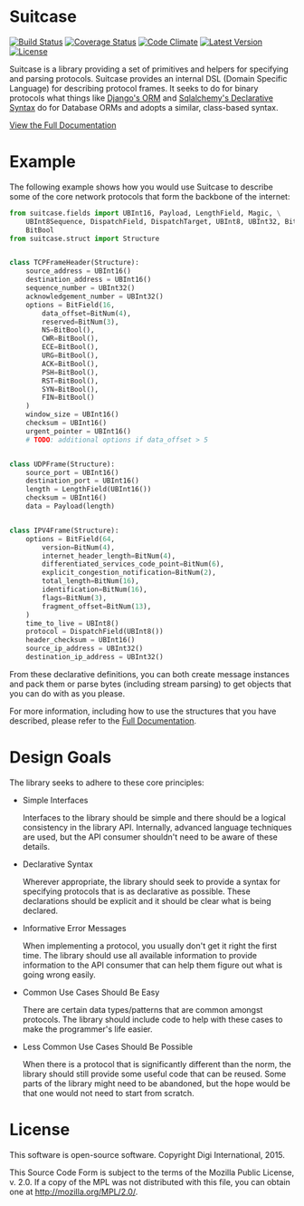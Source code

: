 Suitcase
========

[![Build Status](https://img.shields.io/travis/digidotcom/python-suitcase.svg)](https://travis-ci.org/digidotcom/python-suitcase)
[![Coverage Status](https://img.shields.io/coveralls/digidotcom/python-suitcase.svg)](https://coveralls.io/r/digidotcom/python-suitcase)
[![Code Climate](https://img.shields.io/codeclimate/github/digidotcom/python-suitcase.svg)](https://codeclimate.com/github/digidotcom/python-suitcase)
[![Latest Version](https://img.shields.io/pypi/v/suitcase.svg)](https://pypi.python.org/pypi/suitcase/)
[![License](https://img.shields.io/badge/license-MPL%202.0-blue.svg)](https://github.com/digidotcom/python-suitcase/blob/master/LICENSE.txt)

Suitcase is a library providing a set of primitives and helpers for
specifying and parsing protocols.  Suitcase provides an internal DSL
(Domain Specific Language) for describing protocol frames.  It seeks
to do for binary protocols what things like
[Django's ORM](https://docs.djangoproject.com/en/1.8/topics/db/models/)
and
[Sqlalchemy's Declarative Syntax](http://docs.sqlalchemy.org/en/latest/orm/tutorial.html#declare-a-mapping)
do for Database ORMs and adopts a similar, class-based syntax.

[View the Full Documentation](https://digidotcom.github.io/python-suitcase)

Example
=======

The following example shows how you would use Suitcase to describe some
of the core network protocols that form the backbone of the internet:

```python
from suitcase.fields import UBInt16, Payload, LengthField, Magic, \
    UBInt8Sequence, DispatchField, DispatchTarget, UBInt8, UBInt32, BitField, BitNum, \
    BitBool
from suitcase.struct import Structure


class TCPFrameHeader(Structure):
    source_address = UBInt16()
    destination_address = UBInt16()
    sequence_number = UBInt32()
    acknowledgement_number = UBInt32()
    options = BitField(16,
        data_offset=BitNum(4),
        reserved=BitNum(3),
        NS=BitBool(),
        CWR=BitBool(),
        ECE=BitBool(),
        URG=BitBool(),
        ACK=BitBool(),
        PSH=BitBool(),
        RST=BitBool(),
        SYN=BitBool(),
        FIN=BitBool()
    )
    window_size = UBInt16()
    checksum = UBInt16()
    urgent_pointer = UBInt16()
    # TODO: additional options if data_offset > 5


class UDPFrame(Structure):
    source_port = UBInt16()
    destination_port = UBInt16()
    length = LengthField(UBInt16())
    checksum = UBInt16()
    data = Payload(length)


class IPV4Frame(Structure):
    options = BitField(64,
        version=BitNum(4),
        internet_header_length=BitNum(4),
        differentiated_services_code_point=BitNum(6),
        explicit_congestion_notification=BitNum(2),
        total_length=BitNum(16),
        identification=BitNum(16),
        flags=BitNum(3),
        fragment_offset=BitNum(13),
    )
    time_to_live = UBInt8()
    protocol = DispatchField(UBInt8())
    header_checksum = UBInt16()
    source_ip_address = UBInt32()
    destination_ip_address = UBInt32()
```

From these declarative definitions, you can both create message
instances and pack them or parse bytes (including stream parsing) to
get objects that you can do with as you please.

For more information, including how to use the structures that you
have described, please refer to the
[Full Documentation](https://digidotcom.github.io/python-suitcase).

Design Goals
============

The library seeks to adhere to these core principles:

* Simple Interfaces

  Interfaces to the library should be simple and there should be a
  logical consistency in the library API.  Internally, advanced
  language techniques are used, but the API consumer shouldn't need to
  be aware of these details.

* Declarative Syntax

  Wherever appropriate, the library should seek to provide a syntax
  for specifying protocols that is as declarative as possible.  These
  declarations should be explicit and it should be clear what is being
  declared.

* Informative Error Messages

  When implementing a protocol, you usually don't get it right the
  first time.  The library should use all available information to
  provide information to the API consumer that can help them figure
  out what is going wrong easily.

* Common Use Cases Should Be Easy

  There are certain data types/patterns that are common amongst
  protocols.  The library should include code to help with these cases
  to make the programmer's life easier.

* Less Common Use Cases Should Be Possible

  When there is a protocol that is significantly different than the
  norm, the library should still provide some useful code that can be
  reused.  Some parts of the library might need to be abandoned, but
  the hope would be that one would not need to start from scratch.

License
=======

This software is open-source software. Copyright Digi International, 2015.

This Source Code Form is subject to the terms of the Mozilla Public
License, v. 2.0. If a copy of the MPL was not distributed with this file,
you can obtain one at http://mozilla.org/MPL/2.0/.
